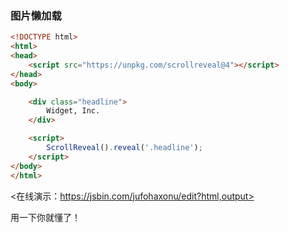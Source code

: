 

### 图片懒加载
```html
<!DOCTYPE html>
<html>
<head>
	<script src="https://unpkg.com/scrollreveal@4"></script>
</head>
<body>

	<div class="headline">
		Widget, Inc.
	</div>

	<script>
		ScrollReveal().reveal('.headline');
	</script>
</body>
</html>
```

<在线演示：https://jsbin.com/jufohaxonu/edit?html,output>

用一下你就懂了！